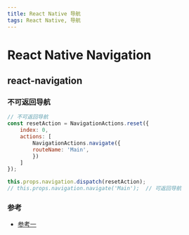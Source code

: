 ```yaml
---
title: React Native 导航
tags: React Native, 导航
---
```


# React Native Navigation

## react-navigation

### 不可返回导航

```javascript
// 不可返回导航
const resetAction = NavigationActions.reset({
  	index: 0,
  	actions: [
    	NavigationActions.navigate({
     	routeName: 'Main',
    	})
  	]
});

this.props.navigation.dispatch(resetAction);
// this.props.navigation.navigate('Main');  // 可返回导航
```

### 参考

- [参考一](http://blog.csdn.net/sinat_17775997/article/details/70176688)